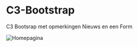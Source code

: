# C3-Bootstrap
 C3 Bootsrap met opmerkingen Nieuws en een Form

![Homepagina](https://github.com/Midsty/C3-Bootstrap/assets/61846381/3e51a02a-f19b-42a4-ae47-5eff94168432)
